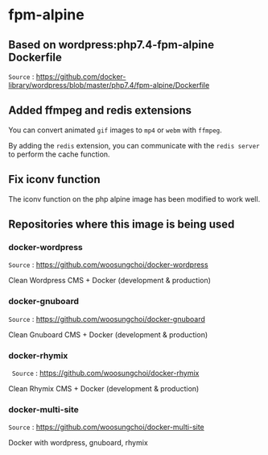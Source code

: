 # fpm-alpine

## Based on wordpress:php7.4-fpm-alpine Dockerfile

`Source` : https://github.com/docker-library/wordpress/blob/master/php7.4/fpm-alpine/Dockerfile

## Added ffmpeg and redis extensions

You can convert animated `gif` images to `mp4` or `webm` with `ffmpeg`.

By adding the `redis` extension, you can communicate with the `redis server` to perform the cache function.

## Fix iconv function

The iconv function on the php alpine image has been modified to work well.

## Repositories where this image is being used

### docker-wordpress

`Source` : https://github.com/woosungchoi/docker-wordpress

Clean Wordpress CMS + Docker (development & production)

### docker-gnuboard

`Source` : https://github.com/woosungchoi/docker-gnuboard

Clean Gnuboard CMS + Docker (development & production)

### docker-rhymix

` Source` : https://github.com/woosungchoi/docker-rhymix

Clean Rhymix CMS + Docker (development & production)

### docker-multi-site

`Source` : https://github.com/woosungchoi/docker-multi-site

Docker with wordpress, gnuboard, rhymix

